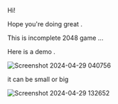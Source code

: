 Hi!

Hope you're doing great .

This is incomplete 2048 game ...

Here is a demo .

![Screenshot 2024-04-29 040756](https://github.com/AlirezaSaadatmand/2048-Game/assets/157215281/12eb4ce2-000d-40df-971e-b8417978a224)



it can be small or big


![Screenshot 2024-04-29 132652](https://github.com/AlirezaSaadatmand/2048-Game/assets/157215281/a69d6486-c2d5-4594-aeb8-a292f4289efb)
